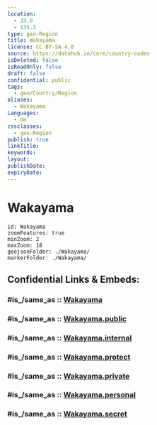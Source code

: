 ```yaml
---
location:
  - 33.9
  - 135.3
type: geo-Region
title: Wakayama
license: CC BY-SA 4.0
source: https://datahub.io/core/country-codes
isDeleted: false
isReadOnly: false
draft: false
confidential: public
tags:
  - geo/Country/Region
aliases:
  - Wakayama
Languages:
  - de
cssclasses:
  - geo-Region
publish: true
linkTitle:
keywords:
layout:
publishDate:
expiryDate:
---
```


# Wakayama

```leaflet
id: Wakayama
zoomFeatures: true 
minZoom: 2 
maxZoom: 18
geojsonFolder: ./Wakayama/
markerFolder: ./Wakayama/
```


## Confidential Links & Embeds: 

### #is_/same_as :: [Wakayama](/_Standards/Earth/Continent/Asia/Asia~East/Japan/Regions~Japan/Kansai/prefectures~Kansai/Wakayama.md) 

### #is_/same_as :: [Wakayama.public](/_public/Earth/Continent/Asia/Asia~East/Japan/Regions~Japan/Kansai/prefectures~Kansai/Wakayama.public.md) 

### #is_/same_as :: [Wakayama.internal](/_internal/Earth/Continent/Asia/Asia~East/Japan/Regions~Japan/Kansai/prefectures~Kansai/Wakayama.internal.md) 

### #is_/same_as :: [Wakayama.protect](/_protect/Earth/Continent/Asia/Asia~East/Japan/Regions~Japan/Kansai/prefectures~Kansai/Wakayama.protect.md) 

### #is_/same_as :: [Wakayama.private](/_private/Earth/Continent/Asia/Asia~East/Japan/Regions~Japan/Kansai/prefectures~Kansai/Wakayama.private.md) 

### #is_/same_as :: [Wakayama.personal](/_personal/Earth/Continent/Asia/Asia~East/Japan/Regions~Japan/Kansai/prefectures~Kansai/Wakayama.personal.md) 

### #is_/same_as :: [Wakayama.secret](/_secret/Earth/Continent/Asia/Asia~East/Japan/Regions~Japan/Kansai/prefectures~Kansai/Wakayama.secret.md)

